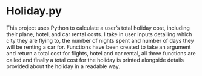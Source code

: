# Holiday.py
This project uses Python to calculate a user’s total holiday cost, including their plane, hotel, and car rental costs. I take in user inputs detailing 
which city they are flying to, the number of nights spent and number of days they will be renting a car for. Functions have been created to take 
an argument and return a total cost for flights, hotel and car rental, all three functions are called and finally a total cost for the holiday is printed 
alongside details provided about the holiday in a readable way. 
